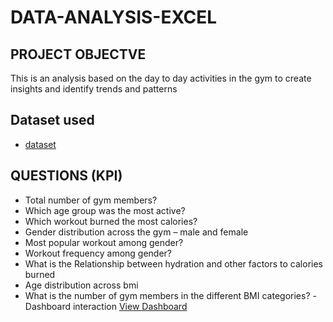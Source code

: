 # DATA-ANALYSIS-EXCEL
## PROJECT OBJECTVE
This is an analysis based on the day to day activities in the gym to create insights and identify trends and patterns

## Dataset used
- <a href = "https://github.com/SAMUELAY1/DATA-ANALYSIS-EXCEL/blob/main/gymdata.xlsx" >dataset</a>

## QUESTIONS (KPI)
-	Total number of gym members?
-	Which age group was the most active?
-	Which workout burned the most calories?
-	Gender distribution across the gym – male and female
-	Most popular workout among gender?
-	Workout frequency among gender?
-	What is the Relationship between hydration and other factors to calories burned 
-	Age distribution across bmi
-	What is the number of gym members in the different BMI categories?
-Dashboard interaction <a href ="https://github.com/SAMUELAY1/DATA-ANALYSIS-EXCEL/blob/main/Screenshot%202025-02-09%20at%2001.58.05.png"> View Dashboard</a>
